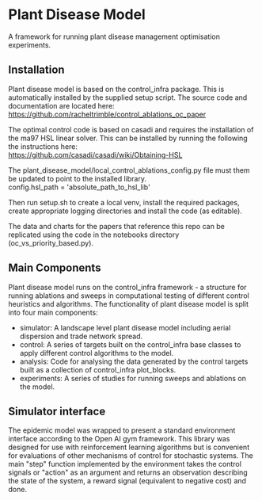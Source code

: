 # Plant Disease Model
A framework for running plant disease management optimisation experiments. 

## Installation
Plant disease model is based on the control_infra package. This is automatically installed by the supplied setup script. The source code and documentation are located here:  
https://github.com/racheltrimble/control_ablations_oc_paper

The optimal control code is based on casadi and requires the installation of the ma97 HSL linear solver. This can be installed by running the following the instructions here:  
https://github.com/casadi/casadi/wiki/Obtaining-HSL

The plant_disease_model/local_control_ablations_config.py file must them be updated to point to the installed library.  
    config.hsl_path = 'absolute_path_to_hsl_lib'

Then run setup.sh to create a local venv, install the required packages, create appropriate logging directories and install the code (as editable).

The data and charts for the papers that reference this repo can be replicated using the code in the notebooks directory (oc_vs_priority_based.py).

## Main Components
Plant disease model runs on the control_infra framework - a structure for running ablations and sweeps in computational testing of different control heuristics and algorithms. The functionality of plant disease model is split into four main components:
- simulator: A landscape level plant disease model including aerial dispersion and trade network spread.
- control: A series of targets built on the control_infra base classes to apply different control algorithms to the model.
- analysis: Code for analysing the data generated by the control targets built as a collection of control_infra plot_blocks.
- experiments: A series of studies for running sweeps and ablations on the model.

## Simulator interface
The epidemic model was wrapped to present a standard environment interface according to the Open AI gym framework. This library was designed for use with reinforcement learning algorithms but is convenient for evaluations of other mechanisms of control for stochastic systems. The main "step" function implemented by the environment takes the control signals or "action" as an argument and returns an observation describing the state of the system, a reward signal (equivalent to negative cost) and done. 
